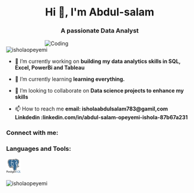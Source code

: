<h1 align="center">Hi 👋, I'm Abdul-salam</h1>
<h3 align="center">A passionate Data Analyst</h3>
<img align="right" alt="Coding" width="400" src="https://cdn.dribbble.com/users/1162077/screenshots/3848914/programmer.gif">



<p align="left"> <img src="https://komarev.com/ghpvc/?username=isholaopeyemi&label=Profile%20views&color=0e75b6&style=flat" alt="isholaopeyemi" /> </p>

- 🔭 I’m currently working on **building my data analytics skills in SQL, Excel, PowerBi and Tableau**

- 🌱 I’m currently learning **learning everything.**

- 👯 I’m looking to collaborate on **Data science projects to enhance my skills**

- 📫 How to reach me **email: isholaabdulsalam783@gamil,com Linkdedin :linkedin.com/in/abdul-salam-opeyemi-ishola-87b67a231**

<h3 align="left">Connect with me:</h3>
<p align="left">
</p>

<h3 align="left">Languages and Tools:</h3>
<p align="left"> <a href="https://www.postgresql.org" target="_blank" rel="noreferrer"> <img src="https://raw.githubusercontent.com/devicons/devicon/master/icons/postgresql/postgresql-original-wordmark.svg" alt="postgresql" width="40" height="40"/> </a> </p>

<p><img align="center" src="https://github-readme-stats.vercel.app/api/top-langs?username=isholaopeyemi&show_icons=true&locale=en&layout=compact" alt="isholaopeyemi" /></p>
